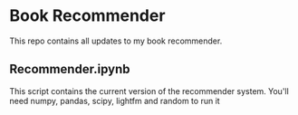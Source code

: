 # Book Recommender

This repo contains all updates to my book recommender. 

## Recommender.ipynb

This script contains the current version of the recommender system. You'll need numpy, pandas, scipy, lightfm and random to run it